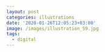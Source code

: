```yaml
---
layout: post
categories: illustrations
date: '2020-01-26T12:05:23+03:00'
image: /images/illustration_59.jpg
tags:
  - digital
---
```

